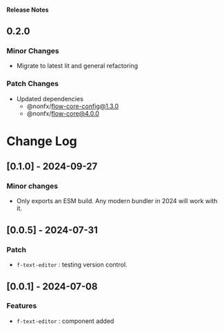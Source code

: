 <h4 className="margin-btm-8">Release Notes</h4>

## 0.2.0

### Minor Changes

- Migrate to latest lit and general refactoring

### Patch Changes

- Updated dependencies
  - @nonfx/flow-core-config@1.3.0
  - @nonfx/flow-core@4.0.0

# Change Log

## [0.1.0] - 2024-09-27

### Minor changes

- Only exports an ESM build. Any modern bundler in 2024 will work with it.

## [0.0.5] - 2024-07-31

### Patch

- `f-text-editor` : testing version control.

## [0.0.1] - 2024-07-08

### Features

- `f-text-editor` : component added
